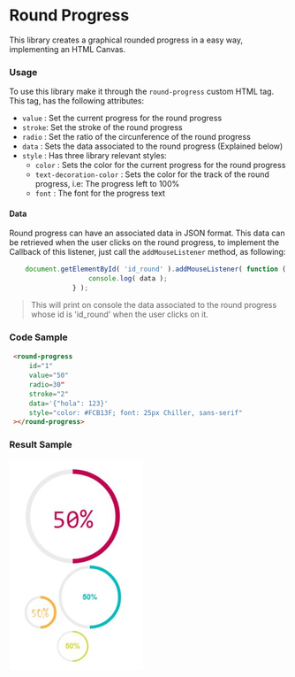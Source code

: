 # Round Progress
This library creates a graphical rounded progress in a easy way, implementing an HTML Canvas.

### Usage
To use this library make it through the ``round-progress`` custom HTML tag. This tag, has the following attributes:  
* ``value`` : Set the current progress for the round progress 
* ``stroke``: Set the stroke of the round progress
* ``radio`` : Set the ratio of the circunference of the round progress
* ``data`` : Sets the data associated to the round progress (Explained below)
* ``style`` : Has three library relevant styles:
    * ``color`` : Sets the color for the current progress for the round progress  
    * ``text-decoration-color`` : Sets the color for the track of the round progress, i.e: The progress left to 100% 
    * ``font`` : The font for the progress text

#### Data
Round progress can have an associated data in JSON format. This data can be retrieved when the user clicks on the round progress, to implement the Callback of this listener, just call the ``addMouseListener`` method, as following:  
```JavaScript
    document.getElementById( 'id_round' ).addMouseListener( function ( data ) {
                    console.log( data );
                } );
```

> This will print on console the data associated to the round progress whose id is 'id_round' when the user clicks on it.  

### Code Sample
```HTML
 <round-progress
     id="1"
     value="50"
     radio=30"
     stroke="2"
     data='{"hola": 123}'
     style="color: #FCB13F; font: 25px Chiller, sans-serif"
 ></round-progress>
```

### Result Sample
![](https://github.com/dnarvaez27/JavaScript-Graphics/blob/master/imgs/RoundProgress.JPG)
